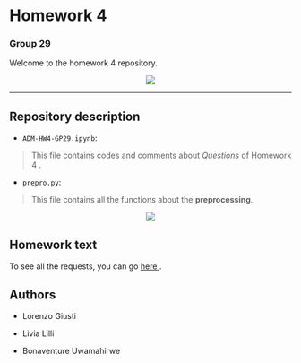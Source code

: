 # Homework 4 

### Group 29

Welcome to the homework 4 repository.

<div align = "center"> <img src="https://www.immobiliare.it/img/static-pages/showcase/illustrazione-numeri-uno.png"> </div>



*******************************************************
## Repository description

* `ADM-HW4-GP29.ipynb`:
> This file contains codes and comments about <i>Questions</i> of Homework 4 .

* `prepro.py`:
> This file contains all the functions about the <b>preprocessing</b>.






<div align = "center"> <img src="https://www.mcdonaldjoneshomes.com.au/sites/default/files/styles/page-banner-image/public/page-banner-images/h-l-img4.jpg?itok=vz-MtVAj"> </div>






## Homework text

To see all the requests, you can go <a href = "https://github.com/CriMenghini/ADM-2018/tree/master/Homework_4"> here </a>.



## Authors

* Lorenzo Giusti



* Livia Lilli


* Bonaventure Uwamahirwe 


